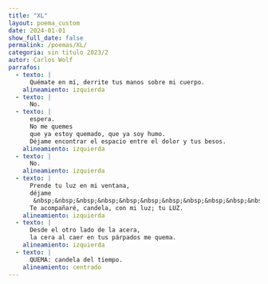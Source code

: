 ```yaml
---
title: "XL"
layout: poema_custom
date: 2024-01-01
show_full_date: false
permalink: /poemas/XL/
categoria: sin titulo 2023/2
autor: Carlos Wolf
parrafos:
  - texto: |
      Quémate en mí, derrite tus manos sobre mi cuerpo.
    alineamiento: izquierda
  - texto: |
      No.
  - texto: |
      espera.
      No me quemes
      que ya estoy quemado, que ya soy humo.
      Déjame encontrar el espacio entre el dolor y tus besos.
    alineamiento: izquierda
  - texto: |
      No.
    alineamiento: izquierda
  - texto: |
      Prende tu luz en mi ventana,
      déjame
       &nbsp;&nbsp;&nbsp;&nbsp;&nbsp;&nbsp;&nbsp;&nbsp;&nbsp;&nbsp;&nbsp;&nbsp;&nbsp;&nbsp;&nbsp;&nbsp;&nbsp;&nbsp;ver cómo iluminas tu camino.
      Te acompañaré, candela, con mi luz; tu LUZ.
    alineamiento: izquierda
  - texto: |
      Desde el otro lado de la acera,
      la cera al caer en tus párpados me quema.
    alineamiento: izquierda
  - texto: |
      QUEMA: candela del tiempo.
    alineamiento: centrado
---
```

